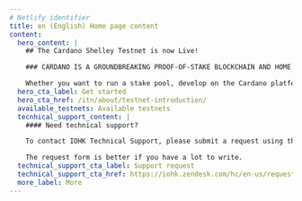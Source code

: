 ```yaml
---
# Netlify identifier
title: en (English) Home page content
content:
  hero_content: |
    ## The Cardano Shelley Testnet is now Live!

    ### CARDANO IS A GROUNDBREAKING PROOF-OF-STAKE BLOCKCHAIN AND HOME TO THE ADA CRYPTOCURRENCY.

    Whether you want to run a stake pool, develop on the Cardano platform or simply build your understanding, here’s where to find the resources you need.
  hero_cta_label: Get started
  hero_cta_href: /itn/about/testnet-introduction/
  available_testnets: Available testnets
  tecnhical_support_content: |
    #### Need technical support?

    To contact IOHK Technical Support, please submit a request using the Submit a request form. You can also click on the Support button at the bottom right of your screen.

    The request form is better if you have a lot to write.
  technical_support_cta_label: Support request
  technical_support_cta_href: https://iohk.zendesk.com/hc/en-us/requests/new/
  more_label: More
---
```

